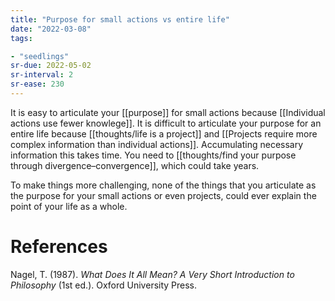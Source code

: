 ```yaml
---
title: "Purpose for small actions vs entire life"
date: "2022-03-08"
tags:

- "seedlings"
sr-due: 2022-05-02
sr-interval: 2
sr-ease: 230
---
```


It is easy to articulate your [[purpose]] for small actions because [[Individual actions use fewer knowlege]]. It is difficult to articulate your purpose for an entire life because [[thoughts/life is a project]] and [[Projects require more complex information than individual actions]]. Accumulating necessary information this takes time. You need to [[thoughts/find your purpose through divergence–convergence]], which could take years.

To make things more challenging, none of the things that you articulate as the purpose for your small actions or even projects, could ever explain the point of your life as a whole.

# References

Nagel, T. (1987). *What Does It All Mean? A Very Short Introduction to Philosophy* (1st ed.). Oxford University Press.